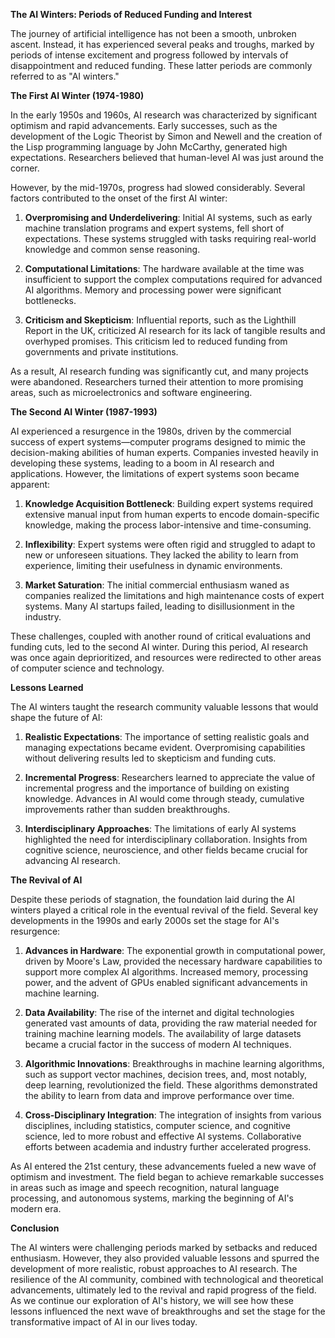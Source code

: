 **The AI Winters: Periods of Reduced Funding and Interest**

The journey of artificial intelligence has not been a smooth, unbroken ascent. Instead, it has experienced several peaks and troughs, marked by periods of intense excitement and progress followed by intervals of disappointment and reduced funding. These latter periods are commonly referred to as "AI winters."

**The First AI Winter (1974-1980)**

In the early 1950s and 1960s, AI research was characterized by significant optimism and rapid advancements. Early successes, such as the development of the Logic Theorist by Simon and Newell and the creation of the Lisp programming language by John McCarthy, generated high expectations. Researchers believed that human-level AI was just around the corner.

However, by the mid-1970s, progress had slowed considerably. Several factors contributed to the onset of the first AI winter:

1. **Overpromising and Underdelivering**: Initial AI systems, such as early machine translation programs and expert systems, fell short of expectations. These systems struggled with tasks requiring real-world knowledge and common sense reasoning.
    
2. **Computational Limitations**: The hardware available at the time was insufficient to support the complex computations required for advanced AI algorithms. Memory and processing power were significant bottlenecks.
    
3. **Criticism and Skepticism**: Influential reports, such as the Lighthill Report in the UK, criticized AI research for its lack of tangible results and overhyped promises. This criticism led to reduced funding from governments and private institutions.
    

As a result, AI research funding was significantly cut, and many projects were abandoned. Researchers turned their attention to more promising areas, such as microelectronics and software engineering.

**The Second AI Winter (1987-1993)**

AI experienced a resurgence in the 1980s, driven by the commercial success of expert systems—computer programs designed to mimic the decision-making abilities of human experts. Companies invested heavily in developing these systems, leading to a boom in AI research and applications. However, the limitations of expert systems soon became apparent:

1. **Knowledge Acquisition Bottleneck**: Building expert systems required extensive manual input from human experts to encode domain-specific knowledge, making the process labor-intensive and time-consuming.
    
2. **Inflexibility**: Expert systems were often rigid and struggled to adapt to new or unforeseen situations. They lacked the ability to learn from experience, limiting their usefulness in dynamic environments.
    
3. **Market Saturation**: The initial commercial enthusiasm waned as companies realized the limitations and high maintenance costs of expert systems. Many AI startups failed, leading to disillusionment in the industry.
    

These challenges, coupled with another round of critical evaluations and funding cuts, led to the second AI winter. During this period, AI research was once again deprioritized, and resources were redirected to other areas of computer science and technology.

**Lessons Learned**

The AI winters taught the research community valuable lessons that would shape the future of AI:

1. **Realistic Expectations**: The importance of setting realistic goals and managing expectations became evident. Overpromising capabilities without delivering results led to skepticism and funding cuts.
    
2. **Incremental Progress**: Researchers learned to appreciate the value of incremental progress and the importance of building on existing knowledge. Advances in AI would come through steady, cumulative improvements rather than sudden breakthroughs.
    
3. **Interdisciplinary Approaches**: The limitations of early AI systems highlighted the need for interdisciplinary collaboration. Insights from cognitive science, neuroscience, and other fields became crucial for advancing AI research.
    

**The Revival of AI**

Despite these periods of stagnation, the foundation laid during the AI winters played a critical role in the eventual revival of the field. Several key developments in the 1990s and early 2000s set the stage for AI's resurgence:

1. **Advances in Hardware**: The exponential growth in computational power, driven by Moore's Law, provided the necessary hardware capabilities to support more complex AI algorithms. Increased memory, processing power, and the advent of GPUs enabled significant advancements in machine learning.
    
2. **Data Availability**: The rise of the internet and digital technologies generated vast amounts of data, providing the raw material needed for training machine learning models. The availability of large datasets became a crucial factor in the success of modern AI techniques.
    
3. **Algorithmic Innovations**: Breakthroughs in machine learning algorithms, such as support vector machines, decision trees, and, most notably, deep learning, revolutionized the field. These algorithms demonstrated the ability to learn from data and improve performance over time.
    
4. **Cross-Disciplinary Integration**: The integration of insights from various disciplines, including statistics, computer science, and cognitive science, led to more robust and effective AI systems. Collaborative efforts between academia and industry further accelerated progress.
    

As AI entered the 21st century, these advancements fueled a new wave of optimism and investment. The field began to achieve remarkable successes in areas such as image and speech recognition, natural language processing, and autonomous systems, marking the beginning of AI's modern era.

**Conclusion**

The AI winters were challenging periods marked by setbacks and reduced enthusiasm. However, they also provided valuable lessons and spurred the development of more realistic, robust approaches to AI research. The resilience of the AI community, combined with technological and theoretical advancements, ultimately led to the revival and rapid progress of the field. As we continue our exploration of AI's history, we will see how these lessons influenced the next wave of breakthroughs and set the stage for the transformative impact of AI in our lives today.